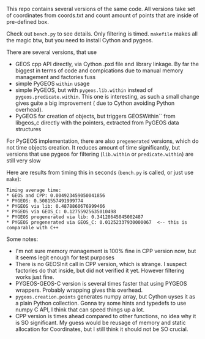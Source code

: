 This repo contains several versions of the same code.
All versions take set of coordinates from coords.txt and count
amount of points that are inside of pre-defined box.

Check out `bench.py` to see details. Only filtering is timed.
`makefile` makes all the magic btw, but you need to install Cython and pygeos.

There are several versions, that use
* GEOS cpp API directly, via Cython .pxd file and library linkage. By far the biggest
in terms of code and compications due to manual memory management and factories fuss
* simple PyGEOS `within` usage
* simple PyGEOS, but with `pygeos.lib.within` instead of `pygeos.predicate.within`. 
This one is interesting, as such a small change gives guite a big improvement ( due to Cython
avoiding Python overhead).
* PyGEOS for creation of objects, but triggers GEOSWithin`` from libgeos_c directly with the pointers,
extracted from PyGEOS data structures

For PyGEOS implementation, there are also `pregenerated` versions, which do not time objects creation. It reduces amount of time significantly, but versions that use pygeos for filtering
(`lib.within` or `predicate.within`) are still very slow


Here are results from timing this in seconds (`bench.py` is called, or just use `make`):
```
Timing average time:
* GEOS and CPP: 0.004923459050041856
* PYGEOS: 0.5081557491999774
* PYGEOS via lib: 0.4878860676999466
* PYGEOS via GEOS_C: 0.12755925635010498
* PYGEOS pregenerated via lib: 0.34128645045002487
* PYGEOS pregenerated via GEOS_C: 0.01252337930000067  <-- this is comparable with C++
```


Some notes:
* I'm not sure memory management is 100% fine in CPP version now, but it seems legit enough
for test purposes
* There is no GEOSInit call in CPP version, which is strange. I suspect factories do that
inside, but did not verified it yet. However filtering works just fine.
* PYGEOS-GEOS-C version is several times faster that using PYGEOS wrappers. Probably
wrapping gives this overhead.
* `pygeos.creation.points` generates numpy array, but Cython uyses it as a plain
Python collection. Gonna try some hints and typedefs to use numpy C API, I think that can speed
things up a lot.
* CPP version is times ahead compared to other functions, no idea why it is SO significant.
My guess would be reusage of memory and static allocation for Coordinates, but I still think
it should not be SO crucial.